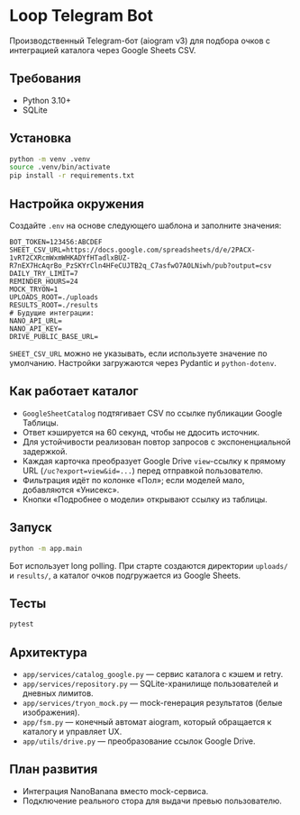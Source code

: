 # Loop Telegram Bot

Производственный Telegram-бот (aiogram v3) для подбора очков с интеграцией каталога через Google Sheets CSV.

## Требования

- Python 3.10+
- SQLite

## Установка

```bash
python -m venv .venv
source .venv/bin/activate
pip install -r requirements.txt
```

## Настройка окружения

Создайте `.env` на основе следующего шаблона и заполните значения:

```dotenv
BOT_TOKEN=123456:ABCDEF
SHEET_CSV_URL=https://docs.google.com/spreadsheets/d/e/2PACX-1vRT2CXRcmWxmWHKADYfHTadlxBUZ-R7nEX7HcAqrBo_PzSKYrCln4HFeCUJTB2q_C7asfwO7AOLNiwh/pub?output=csv
DAILY_TRY_LIMIT=7
REMINDER_HOURS=24
MOCK_TRYON=1
UPLOADS_ROOT=./uploads
RESULTS_ROOT=./results
# Будущие интеграции:
NANO_API_URL=
NANO_API_KEY=
DRIVE_PUBLIC_BASE_URL=
```

`SHEET_CSV_URL` можно не указывать, если используете значение по умолчанию. Настройки загружаются через Pydantic и `python-dotenv`.

## Как работает каталог

- `GoogleSheetCatalog` подтягивает CSV по ссылке публикации Google Таблицы.
- Ответ кэшируется на 60 секунд, чтобы не ддосить источник.
- Для устойчивости реализован повтор запросов с экспоненциальной задержкой.
- Каждая карточка преобразует Google Drive `view`-ссылку к прямому URL (`/uc?export=view&id=...`) перед отправкой пользователю.
- Фильтрация идёт по колонке «Пол»; если моделей мало, добавляются «Унисекс».
- Кнопки «Подробнее о модели» открывают ссылку из таблицы.

## Запуск

```bash
python -m app.main
```

Бот использует long polling. При старте создаются директории `uploads/` и `results/`, а каталог очков подгружается из Google Sheets.

## Тесты

```bash
pytest
```

## Архитектура

- `app/services/catalog_google.py` — сервис каталога с кэшем и retry.
- `app/services/repository.py` — SQLite-хранилище пользователей и дневных лимитов.
- `app/services/tryon_mock.py` — mock-генерация результатов (белые изображения).
- `app/fsm.py` — конечный автомат aiogram, который обращается к каталогу и управляет UX.
- `app/utils/drive.py` — преобразование ссылок Google Drive.

## План развития

- Интеграция NanoBanana вместо mock-сервиса.
- Подключение реального стора для выдачи превью пользователю.
